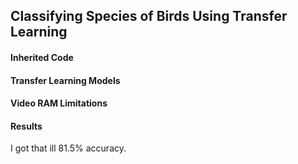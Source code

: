 ## Classifying Species of Birds Using Transfer Learning


#### Inherited Code

#### Transfer Learning Models

#### Video RAM Limitations

#### Results
I got that ill 81.5% accuracy.

